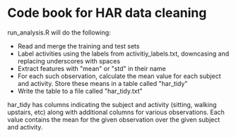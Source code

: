 # Code book for HAR data cleaning

run_analysis.R will do the following:

*   Read and merge the training and test sets
*   Label activities using the labels from activitiy_labels.txt, downcasing and replacing underscores with spaces
*   Extract features with "mean" or "std" in their name
*   For each such observation, calculate the mean value for each subject and activity. Store these means in a table called "har_tidy"
*   Write the table to a file called "har_tidy.txt"

har_tidy has columns indicating the subject and activity (sitting, walking upstairs, etc) along with additional columns for various observations. Each value contains the mean for the given observation over the given subject and activity.
